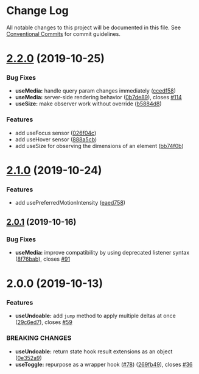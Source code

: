 # Change Log

All notable changes to this project will be documented in this file.
See [Conventional Commits](https://conventionalcommits.org) for commit guidelines.

# [2.2.0](https://github.com/kripod/react-hooks/compare/web-api-hooks@2.1.0...web-api-hooks@2.2.0) (2019-10-25)

### Bug Fixes

- **useMedia:** handle query param changes immediately ([ccedf58](https://github.com/kripod/react-hooks/commit/ccedf58726b89ce962d80cb2ebbf0c2bbc218e3d))
- **useMedia:** server-side rendering behavior ([0b7de89](https://github.com/kripod/react-hooks/commit/0b7de8941f33efa2f8ea409b72f5f19f57643f67)), closes [#114](https://github.com/kripod/react-hooks/issues/114)
- **useSize:** make observer work without override ([b5884d8](https://github.com/kripod/react-hooks/commit/b5884d8af0a69da7f5509c1103fe422a294ebc07))

### Features

- add useFocus sensor ([026f04c](https://github.com/kripod/react-hooks/commit/026f04cb00e2e8fd143b3c2c8ff6b44f8c6747e5))
- add useHover sensor ([888a5cb](https://github.com/kripod/react-hooks/commit/888a5cb4b27a1472284cc6eb2a2266b60e00c72a))
- add useSize for observing the dimensions of an element ([bb74f0b](https://github.com/kripod/react-hooks/commit/bb74f0bbd6404e7d654f62f2b887403ccaf16afa))

# [2.1.0](https://github.com/kripod/react-hooks/compare/web-api-hooks@2.0.1...web-api-hooks@2.1.0) (2019-10-24)

### Features

- add usePreferredMotionIntensity ([eaed758](https://github.com/kripod/react-hooks/commit/eaed758a41a7a84e2c906782ff255ddb57fe4234))

## [2.0.1](https://github.com/kripod/react-hooks/compare/web-api-hooks@2.0.0...web-api-hooks@2.0.1) (2019-10-16)

### Bug Fixes

- **useMedia:** improve compatibility by using deprecated listener syntax ([8f76bab](https://github.com/kripod/react-hooks/commit/8f76bab19efce5f5ef377451d2df737973787186)), closes [#91](https://github.com/kripod/react-hooks/issues/91)

# 2.0.0 (2019-10-13)

### Features

- **useUndoable:** add `jump` method to apply multiple deltas at once ([29c6ed7](https://github.com/kripod/react-hooks/commit/29c6ed719111af75849de4448589669e937f7f73)), closes [#59](https://github.com/kripod/react-hooks/issues/59)

### BREAKING CHANGES

- **useUndoable:** return state hook result extensions as an object ([0e352a9](https://github.com/kripod/react-hooks/commit/0e352a9aa598f864508afafbc2e293b9d32d9f33))
- **useToggle:** repurpose as a wrapper hook ([#78](https://github.com/kripod/react-hooks/pull/78)) ([269fb49](https://github.com/kripod/react-hooks/commit/269fb492ff7ea0804e0ebe07b7050aa0ebf2b377)), closes [#36](https://github.com/kripod/react-hooks/issues/36)
